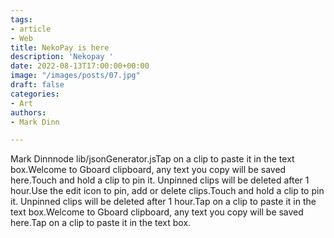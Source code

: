 ```yaml
---
tags:
- article
- Web
title: NekoPay is here
description: 'Nekopay '
date: 2022-08-13T17:00:00+00:00
image: "/images/posts/07.jpg"
draft: false
categories:
- Art
authors:
- Mark Dinn

---
```

Mark Dinnnode lib/jsonGenerator.jsTap on a clip to paste it in the text box.Welcome to Gboard clipboard, any text you copy will be saved here.Touch and hold a clip to pin it. Unpinned clips will be deleted after 1 hour.Use the edit icon to pin, add or delete clips.Touch and hold a clip to pin it. Unpinned clips will be deleted after 1 hour.Tap on a clip to paste it in the text box.Welcome to Gboard clipboard, any text you copy will be saved here.Tap on a clip to paste it in the text box.